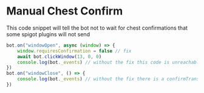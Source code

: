 # Manual Chest Confirm

This code snippet will tell the bot not to wait for chest confirmations that some spigot plugins will not send

```js
bot.on("windowOpen", async (window) => {
	window.requiresConfirmation = false // fix
	await bot.clickWindow(13, 0, 0)
	console.log(bot._events) // without the fix this code is unreachable, the promise never resolve
})
bot.on("windowClose", () => {
	console.log(bot._events) // without the fix there is a confirmTransaction1 listener that is never removed
})
```
